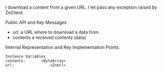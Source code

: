 I download a content from a given URL.
I let pass any exception raised by ZnClient.

Public API and Key Messages

- url: 		a URL where to download a data from
- contents	a received contents (data)	

Internal Representation and Key Implementation Points.

    Instance Variables
	contents:		<ByteArray>
	url:				<ZnUrl>
